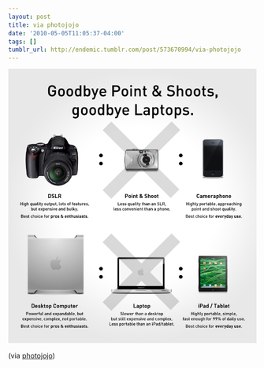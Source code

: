 ```yaml
---
layout: post
title: via photojojo
date: '2010-05-05T11:05:37-04:00'
tags: []
tumblr_url: http://endemic.tumblr.com/post/573670994/via-photojojo
---
```

 ![](/tumblr_files/tumblr_l0a61liXSx1qz72dio1_r1_1280.png)  

(via [photojojo](http://photojojo.tumblr.com/post/492448186/superamit-im-calling-it-now-the-laptop-starts))


